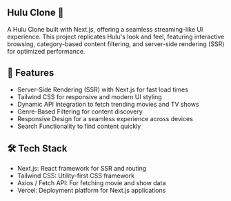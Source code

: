 ## Hulu Clone 🎥
A Hulu Clone built with Next.js, offering a seamless streaming-like UI experience. This project replicates Hulu's look and feel, featuring interactive browsing, category-based content filtering, and server-side rendering (SSR) for optimized performance.

## 🚀 Features
- Server-Side Rendering (SSR) with Next.js for fast load times
- Tailwind CSS for responsive and modern UI styling
- Dynamic API Integration to fetch trending movies and TV shows
- Genre-Based Filtering for content discovery
- Responsive Design for a seamless experience across devices
- Search Functionality to find content quickly

## 🛠️ Tech Stack
- Next.js: React framework for SSR and routing
- Tailwind CSS: Utility-first CSS framework
- Axios / Fetch API: For fetching movie and show data
- Vercel: Deployment platform for Next.js applications
